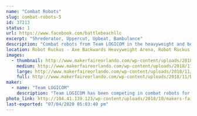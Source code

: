 ```yaml
---
name: "Combat Robots"
slug: combat-robots-5
id: 37213
status: 1
url: https://www.facebook.com/battlebeachllc
excerpt: "Shrederator, Uppercut, Upbeat, Bambulance"
description: "Combat robots from Team LOGICOM in the heavyweight and beetleweight weight classes."
location: Robot Ruckus - Axe Backwards Heavyweight Arena, Robot Ruckus - Small Arena
images:
  - thumbnail: http://www.makerfaireorlando.com/wp-content/uploads/2018/11/Bambulance.jpg
    medium: http://www.makerfaireorlando.com/wp-content/uploads/2018/11/Bambulance.jpg
    large: http://www.makerfaireorlando.com/wp-content/uploads/2018/11/Bambulance.jpg
    full: http://www.makerfaireorlando.com/wp-content/uploads/2018/11/Bambulance.jpg
maker:
  - name: "Team LOGICOM"
    description: "Team LOGICOM has been competing in combat robots for almost 20 years. You may have seen our robot, Captain Shrederator, on Discovery Channel's \"Battlebots.\" You may have seen our other robot, Shrederator Tiger Claw, on Youku's \"This is Fighting Robots!\""
photo_link: http://104.41.139.123/wp-content/uploads/2018/10/makers-faire-orlando-2018-1024x424.jpg
last-exported: "07/04/2020 05:03:40 pm"
---
```

